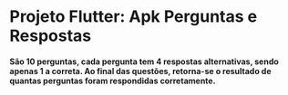 # Projeto Flutter: Apk Perguntas e Respostas

#### São 10 perguntas, cada pergunta tem 4 respostas alternativas, sendo apenas 1 a correta. Ao final das questões, retorna-se o resultado de quantas perguntas foram respondidas corretamente.

